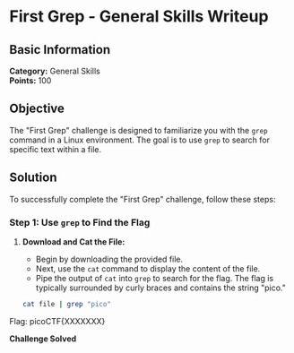 # First Grep - General Skills Writeup

## Basic Information
**Category:** General Skills   
**Points:** 100  

## Objective

The "First Grep" challenge is designed to familiarize you with the `grep` command in a Linux environment. The goal is to use `grep` to search for specific text within a file.

## Solution

To successfully complete the "First Grep" challenge, follow these steps:

### Step 1: Use `grep` to Find the Flag

1. **Download and Cat the File:**
   - Begin by downloading the provided file.
   - Next, use the `cat` command to display the content of the file.
   - Pipe the output of `cat` into `grep` to search for the flag. The flag is typically surrounded by curly braces and contains the string "pico."

   ```bash
   cat file | grep "pico"
   ```  

Flag: picoCTF{XXXXXXX}  

**Challenge Solved**  

